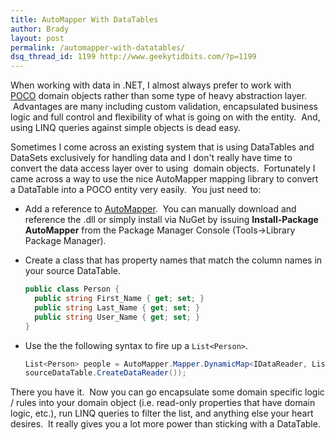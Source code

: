 ```yaml
---
title: AutoMapper With DataTables
author: Brady
layout: post
permalink: /automapper-with-datatables/
dsq_thread_id: 1199 http://www.geekytidbits.com/?p=1199
---
```


When working with data in .NET, I almost always prefer to work with <a href="http://stackoverflow.com/questions/250001/poco-definition" target="_blank">POCO</a> domain objects rather than some type of heavy abstraction layer.  Advantages are many including custom validation, encapsulated business logic and full control and flexibility of what is going on with the entity.  And, using LINQ queries against simple objects is dead easy.

Sometimes I come across an existing system that is using DataTables and DataSets exclusively for handling data and I don't really have time to convert the data access layer over to using  domain objects.  Fortunately I came across a way to use the nice AutoMapper mapping library to convert a DataTable into a POCO entity very easily.  You just need to:

* Add a reference to <a href="https://github.com/AutoMapper/AutoMapper" target="_blank">AutoMapper</a>.  You can manually download and reference the .dll or simply install via NuGet by issuing **Install-Package AutoMapper** from the Package Manager Console (Tools->Library Package Manager).
* Create a class that has property names that match the column names in your source DataTable.

  ```csharp
  public class Person {
    public string First_Name { get; set; }
    public string Last_Name { get; set; }
    public string User_Name { get; set; }
  }
  ```

* Use the the following syntax to fire up a `List<Person>`.

  ```csharp
  List<Person> people = AutoMapper.Mapper.DynamicMap<IDataReader, List<Person>>(
  sourceDataTable.CreateDataReader());
  ```

There you have it.  Now you can go encapsulate some domain specific logic / rules into your domain object (i.e. read-only properties that have domain logic, etc.), run LINQ queries to filter the list, and anything else your heart desires.  It really gives you a lot more power than sticking with a DataTable.
